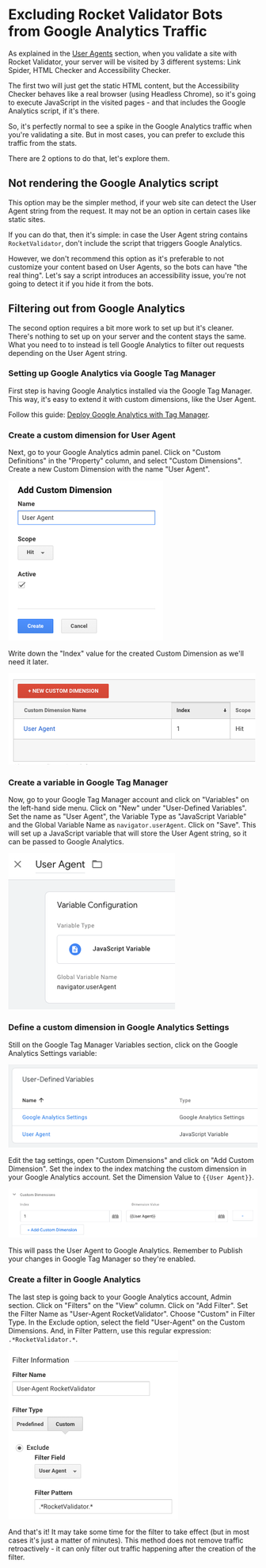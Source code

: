 # Excluding Rocket Validator Bots from Google Analytics Traffic

As explained in the <a href="/user-agents">User Agents</a> section, when you validate a site with Rocket Validator, your server will be visited by 3 different systems: Link Spider, HTML Checker and Accessibility Checker.

The first two will just get the static HTML content, but the Accessibility Checker behaves like a real browser (using Headless Chrome), so it's going to execute JavaScript in the visited pages - and that includes the Google Analytics script, if it's there.

So, it's perfectly normal to see a spike in the Google Analytics traffic when you're validating a site. But in most cases, you can prefer to exclude this traffic from the stats.

There are 2 options to do that, let's explore them.

## Not rendering the Google Analytics script

This option may be the simpler method, if your web site can detect the User Agent string from the request. It may not be an option in certain cases like static sites.

If you can do that, then it's simple: in case the User Agent string contains `RocketValidator`, don't include the script that triggers Google Analytics.

However, we don't recommend this option as it's preferable to not customize your content based on User Agents, so the bots can have "the real thing". Let's say a script introduces an accessibility issue, you're not going to detect it if you hide it from the bots.

## Filtering out from Google Analytics

The second option requires a bit more work to set up but it's cleaner. There's nothing to set up on your server and the content stays the same. What you need to to instead is tell Google Analytics to filter out requests depending on the User Agent string.

### Setting up Google Analytics via Google Tag Manager

First step is having Google Analytics installed via the Google Tag Manager. This way, it's easy to extend it with custom dimensions, like the User Agent.

Follow this guide: <a href="https://support.google.com/tagmanager/answer/6107124?hl=en">Deploy Google Analytics with Tag Manager</a>.

### Create a custom dimension for User Agent

Next, go to your Google Analytics admin panel. Click on "Custom Definitions" in the "Property" column, and select "Custom Dimensions". Create a new Custom Dimension with the name "User Agent".

![Add Custom Dimension form screenshot](/img/google-analytics/01.png)

Write down the "Index" value for the created Custom Dimension as we'll need it later.

![Custom Dimension index screenshot](/img/google-analytics/02.png)

### Create a variable in Google Tag Manager

Now, go to your Google Tag Manager account and click on "Variables" on the left-hand side menu. Click on "New" under "User-Defined Variables". Set the name as "User Agent", the Variable Type as "JavaScript Variable" and the Global Variable Name as `navigator.userAgent`. Click on "Save". This will set up a JavaScript variable that will store the User Agent string, so it can be passed to Google Analytics.

![JavaScript Variable form screenshot](/img/google-analytics/03.png)

### Define a custom dimension in Google Analytics Settings

Still on the Google Tag Manager Variables section, click on the Google Analytics Settings variable:

![User-Defined Variables screenshot](/img/google-analytics/04.png)

Edit the tag settings, open "Custom Dimensions" and click on "Add Custom Dimension". Set the index to the index matching the custom dimension in your Google Analytics account. Set the Dimension Value to `{{User Agent}}`.

![Add Custom Dimension form screenshot](/img/google-analytics/05.png)

This will pass the User Agent to Google Analytics. Remember to Publish your changes in Google Tag Manager so they're enabled.

### Create a filter in Google Analytics

The last step is going back to your Google Analytics account, Admin section. Click on "Filters" on the "View" column. Click on "Add Filter". Set the Filter Name as "User-Agent RocketValidator". Choose "Custom" in Filter Type. In the Exclude option, select the field "User-Agent" on the Custom Dimensions. And, in Filter Pattern, use this regular expression: `.*RocketValidator.*`.

![Google Analytics Filter screenshot](/img/google-analytics/06.png)

And that's it! It may take some time for the filter to take effect (but in most cases it's just a matter of minutes). This method does not remove traffic retroactively - it can only filter out traffic happening after the creation of the filter.

